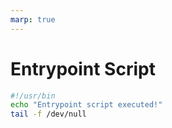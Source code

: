 ```yaml
---
marp: true
---
```


# Entrypoint Script

```bash
#!/usr/bin
echo "Entrypoint script executed!"
tail -f /dev/null
```